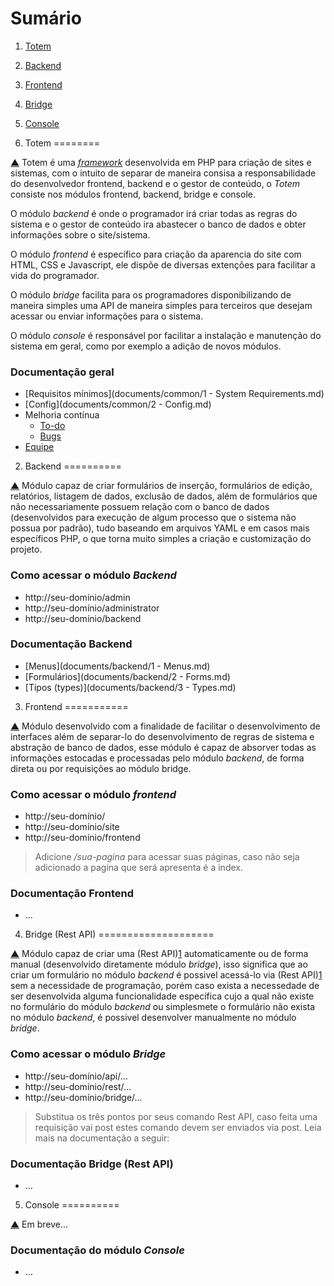 Sumário                                                                                                                                    <a name="summary"></a>
=======

1. [Totem](#intro)
2. [Backend](#backend)
3. [Frontend](#frontend)
4. [Bridge](#bridge)
5. [Console](#console)


1. Totem                                                                                                                                   <a name="intro"></a>
========

[▲](#summary) Totem é uma [*framework*](http://pt.wikipedia.org/wiki/Framework)
desenvolvida em PHP para criação de sites e sistemas, com o intuito de separar de
maneira consisa a responsabilidade do desenvolvedor frontend, backend e o gestor
de conteúdo, o *Totem* consiste nos módulos frontend, backend, bridge e console.

O módulo *backend* é onde o programador irá criar todas as regras do sistema e o
gestor de conteúdo  ira abastecer o banco de dados e obter informações sobre o site/sistema.

O módulo *frontend* é específico para criação da aparencia do site com HTML, CSS
e Javascript, ele dispõe de diversas extenções para facilitar a vida do programador.

O módulo *bridge* facilita para os programadores disponibilizando de maneira simples
uma API de maneira simples para terceiros que desejam acessar ou enviar informações
para o sistema.

O módulo *console* é responsável por facilitar a instalação e manutenção do sistema
em geral, como por exemplo a adição de novos módulos.

### Documentação geral

- [Requisitos mínimos](documents/common/1 - System Requirements.md)
- [Config](documents/common/2 - Config.md)
- Melhoria contínua
    - [To-do](documents/common/todo.md)
    - [Bugs](documents/common/bugs.md)
- [Equipe](#documents/common/team.md)


2. Backend                                                                                                                                 <a name="backend"></a>
==========

[▲](#summary) Módulo capaz de criar formulários de inserção, formulários de edição,
relatórios, listagem de dados, exclusão de dados, além de formulários que não necessariamente
possuem relação com o banco de dados (desenvolvidos para execução de algum processo
que o sistema não possua por padrão), tudo baseando em arquivos YAML e em casos mais
específicos PHP, o que torna muito simples a criação e customização do projeto.

### Como acessar o módulo *Backend*

- http://seu-domínio/admin
- http://seu-domínio/administrator
- http://seu-domínio/backend

### Documentação Backend

- [Menus](documents/backend/1 - Menus.md)
- [Formulários](documents/backend/2 - Forms.md)
- [Tipos (types)](documents/backend/3 - Types.md)


3. Frontend                                                                                                                                <a name="frontend"></a>
===========

[▲](#summary) Módulo desenvolvido com a finalidade de facilitar o desenvolvimento
de interfaces além de separar-lo do desenvolvimento de regras de sistema e abstração
de banco de dados, esse módulo é capaz de absorver todas as informações estocadas
e processadas pelo módulo *backend*, de forma direta ou por requisições ao módulo
bridge.

### Como acessar o módulo *frontend*

- http://seu-domínio/
- http://seu-domínio/site
- http://seu-domínio/frontend

> Adicione */sua-pagina* para acessar suas páginas, caso não seja adicionado a pagina
> que será apresenta é a index.

### Documentação Frontend

- ...


4. Bridge (Rest API)                                                                                                                       <a name="bridge"></a>
====================

[▲](#summary) Módulo capaz de criar uma (Rest API)[1] automaticamente ou de forma manual
(desenvolvido diretamente módulo *bridge*), isso significa que ao criar um formulário
no módulo *backend* é possivel acessá-lo via (Rest API)[1] sem a necessidade de programação,
porém caso exista a necessedade de ser desenvolvida alguma funcionalidade específica
cujo a qual não existe no formulário do módulo *backend* ou simplesmete o formulário
não exista no módulo *backend*, é possivel desenvolver manualmente no módulo *bridge*.

[1]: http://pt.wikipedia.org/wiki/REST

### Como acessar o módulo *Bridge*

- http://seu-domínio/api/...
- http://seu-domínio/rest/...
- http://seu-domínio/bridge/...

> Substitua os três pontos por seus comando Rest API, caso feita uma requisição
> vai post estes comando devem ser enviados via post. Leia mais na documentação
> a seguir:

### Documentação Bridge (Rest API)

- ...


5. Console                                                                                                                                 <a name="console"></a>
==========

[▲](#summary) Em breve...

### Documentação do módulo *Console*

- ...
